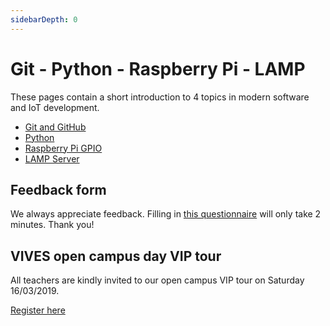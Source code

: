 ```yaml
---
sidebarDepth: 0
---
```


# Git - Python - Raspberry Pi - LAMP

These pages contain a short introduction to 4 topics in modern software and IoT development. 

* [Git and GitHub](./git-and-github/README.md)
* [Python](./python/README.md)
* [Raspberry Pi GPIO](./raspberrypi-gpio/README.md)
* [LAMP Server](./lamp-server/README.md)

## Feedback form

We always appreciate feedback. Filling in [this questionnaire](https://docs.google.com/forms/d/e/1FAIpQLSep8Gs_PPw6ThT1k7DHY4lF1Qogq6hbnNeE7OwLGhxojG2jOw/viewform) will only take 2 minutes. Thank you!

## VIVES open campus day VIP tour

All teachers are kindly invited to our open campus VIP tour on Saturday 16/03/2019. 

[Register here](https://www.vives.be/nl/zestig)
